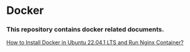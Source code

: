 # Docker
### This repository contains docker related documents.
[How to Install Docker in Ubuntu 22.04.1 LTS and Run Nginx Container?](https://github.com/rmstmg01/docker/blob/main/nginx_on_docker_container.md)
